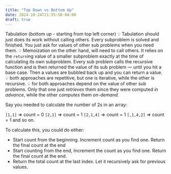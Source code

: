 ```yaml
---
title: "Top Down vs Bottom Up"
date: 2024-10-24T21:55:58-04:00
draft: true
---
```



Tabulation (bottom up - starting from top left corner)
💡 Tabulation should just does its work without calling others. Every subproblem is solved and finished. You just ask for values of other sub problems when you need them.
💡 Memoization on the other hand, will need to call others. It relies on the `return`ing value of a smaller subproblem exactly at the time of calculating its own subproblem. Every sub problem calls the recursive function and is then returned the value of its sub problem — until you hit a base case. Then a values are bubbled back up and you can return a value.
💡 both approaches are repetitive, but one is iterative, while the other is recursive.
💡 for both approaches depend on the value of other sub problems. Only that one just *retrieves* them since they were computed *in advance*, while the other *computes* them *on-demand*.


Say you needed to calculate the number of 2s in an array: 

`[1,1]` => count = 0
`[2,1]` => count = 1
`[2,1,4]` => count = 1
`[,1,4,2]` => count = 1
and so on. 

To calculate this, you could do either:

- Start count from the beginning. Increment count as you find one. Return the final count at the end
- Start counting from the end, Increment the count as you find one. Return the final count at the end. 
- Return the total count at the last index. Let it recursively ask for previous values.


 





